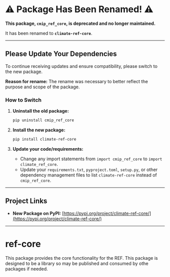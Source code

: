 # ⚠️ Package Has Been Renamed! ⚠️

**This package, `cmip_ref_core`, is deprecated and no longer maintained.**

It has been renamed to **`climate-ref-core`**.

---

## Please Update Your Dependencies

To continue receiving updates and ensure compatibility, please switch to the new package.

**Reason for rename:**
The rename was necessary to better reflect the purpose and scope of the package.

### How to Switch

1.  **Uninstall the old package:**
    ```bash
    pip uninstall cmip_ref_core
    ```

2.  **Install the new package:**
    ```bash
    pip install climate-ref-core
    ```

3.  **Update your code/requirements:**
    *   Change any import statements from `import cmip_ref_core` to `import climate_ref_core`.
    *   Update your `requirements.txt`, `pyproject.toml`, `setup.py`, or other dependency management files to list `climate-ref-core` instead of `cmip_ref_core`.

---

## Project Links

*   **New Package on PyPI:** [https://pypi.org/project/climate-ref-core/](https://pypi.org/project/climate-ref-core/)

---


# ref-core

This package provides the core functionality for the REF.
This package is designed to be a library so may be published and consumed by othe packages if needed.
